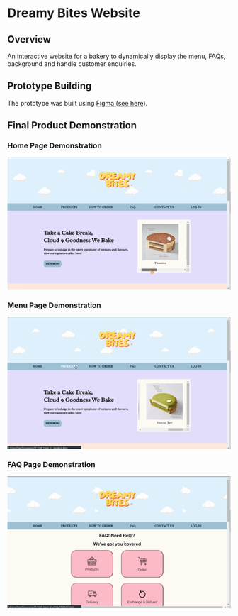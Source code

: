 # Dreamy Bites Website

## Overview 
An interactive website for a bakery to dynamically display the menu, FAQs, background and handle customer enquiries. 

## Prototype Building
The prototype was built using [Figma (see here)](https://www.figma.com/design/UDnjXYUsSat6Rmu6AGTFsR/Dreamy-Bites-Prototype?node-id=0-1&t=8hktcwtW6k9K39bP-1).

## Final Product Demonstration

### Home Page Demonstration
![image](demo_1.gif)

### Menu Page Demonstration
![image](demo_2.gif)

### FAQ Page Demonstration
![image](demo_3.gif)



